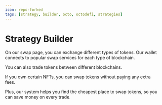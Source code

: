 ```yaml
---
icon: repo-forked
tags: [strategy, builder, octo, octodefi, strategies]
---
```

# Strategy Builder

On our swap page, you can exchange different types of tokens. Our wallet connects to popular swap services for each type of blockchain.

You can also trade tokens between different blockchains.

If you own certain NFTs, you can swap tokens without paying any extra fees.

Plus, our system helps you find the cheapest place to swap tokens, so you can save money on every trade.